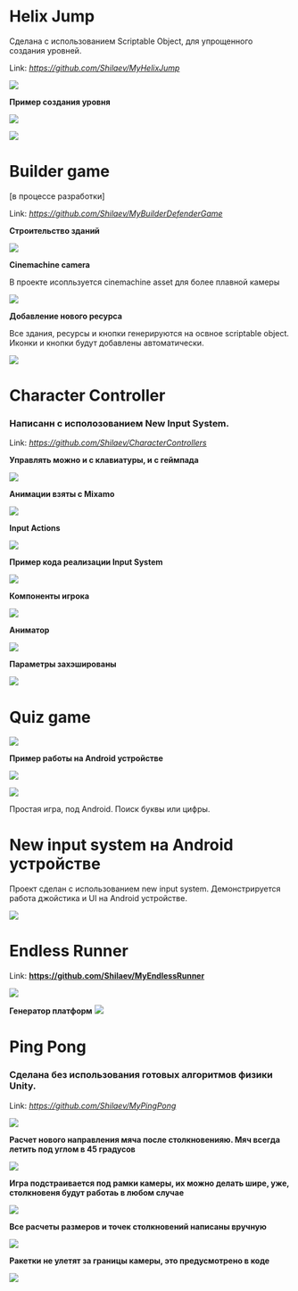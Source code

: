 # Helix Jump

Сделана с использованием Scriptable Object, для упрощенного создания уровней.

Link: _https://github.com/Shilaev/MyHelixJump_

![](Resources/HelixJump.gif)

__Пример создания уровня__

![](Resources/HelixJumpCreatedStages.jpg)

![](Resources/HelixJumpStages.gif)

# Builder game

[в процессе разработки]

Link: _https://github.com/Shilaev/MyBuilderDefenderGame_

__Строительство зданий__

![](Resources/BuilderDefender.gif)

__Cinemachine camera__

В проекте исопльзуется cinemachine asset для более плавной камеры

![](Resources/Cinemachine.gif)

__Добавление нового ресурса__

Все здания, ресурсы и кнопки генерируются на освное scriptable object.
Иконки и кнопки будут добавлены автоматически.

![](Resources/AddNewResource.gif)

# Character Controller

### Написанн с исполозованием New Input System.

Link: _https://github.com/Shilaev/CharacterControllers_

__Управлять можно и с клавиатуры, и с геймпада__

![](Resources/CharacterController.gif)

__Анимации взяты с Mixamo__

![](Resources/CharacterControllerAnimations.jpg)

__Input Actions__

![](Resources/CharacterControllerInputActions.jpg)

__Пример кода реализации Input System__

![](Resources/CharacterControllerNewInputSystemCodeExample.jpg)

__Компоненты игрока__

![](Resources/CharacterControllerPlayerComponents.jpg)

__Аниматор__

![](Resources/CharacterControllerAnimator.jpg)

__Параметры захэшированы__

![](Resources/CharacterControllerAnimatorHash.jpg)

# Quiz game

![](Resources/Quiz.gif)

__Пример работы на Android устройстве__

![](Resources/QuizAndroidSettings.jpg)

![](Resources/QuizAndroidExample.gif)

Простая игра, под Android. Поиск буквы или цифры.

# New input system на Android устройстве

Проект сделан с использованием new input system.
Демонстрируется работа джойстика и UI на Android устройстве.

![](Resources/FirstMobileBuild.gif)

# Endless Runner

Link: __https://github.com/Shilaev/MyEndlessRunner__ 

![](Resources/EndlessRunner.gif)

__Генератор платформ__
![](Resources/EndlessRunnerPlatformGenerator.jpg)

# Ping Pong

### Сделана без использования готовых алгоритмов физики Unity.

Link: _https://github.com/Shilaev/MyPingPong_

![](Resources/PingPongGame.gif)

__Расчет нового направления мяча после столкновенияю. Мяч всегда летить под углом в 45 градусов__

![](Resources/PingPongBounce45Angle.jpg)

__Игра подстраивается под рамки камеры, их можно делать шире, уже, столкновеня будут работаь в любом случае__

![](Resources/PingPongGameBorders.jpg)

__Все расчеты размеров и точек столкновений написаны вручную__

![](Resources/PingPongPaddlePoints.jpg)

__Ракетки не улетят за границы камеры, это предусмотрено в коде__

![](Resources/PingPongUserControl.jpg)
